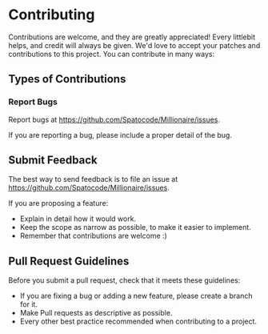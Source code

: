 # Contributing

Contributions are welcome, and they are greatly appreciated! Every littlebit helps, and credit will always be given. We'd love to accept your patches and contributions to this project. You can contribute in many ways:

## Types of Contributions

### Report Bugs

Report bugs at https://github.com/Spatocode/Millionaire/issues.

If you are reporting a bug, please include a proper detail of the bug.

## Submit Feedback

The best way to send feedback is to file an issue at https://github.com/Spatocode/Millionaire/issues.

If you are proposing a feature:

* Explain in detail how it would work.
* Keep the scope as narrow as possible, to make it easier to implement.
* Remember that contributions are welcome :)

## Pull Request Guidelines

Before you submit a pull request, check that it meets these guidelines:

* If you are fixing a bug or adding a new feature, please create a branch for it.
* Make Pull requests as descriptive as possible.
* Every other best practice recommended when contributing to a project.
